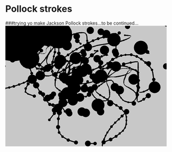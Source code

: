 # Pollock strokes
###trying yo make Jackson Pollock strokes...to be continued...
![img](pollock.png)

